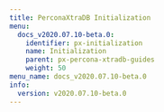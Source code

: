 ```yaml
---
title: PerconaXtraDB Initialization
menu:
  docs_v2020.07.10-beta.0:
    identifier: px-initialization
    name: Initialization
    parent: px-percona-xtradb-guides
    weight: 50
menu_name: docs_v2020.07.10-beta.0
info:
  version: v2020.07.10-beta.0
---
```


